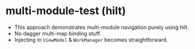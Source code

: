 # multi-module-test (hilt)

- This approach demonstrates multi-module navigation purely using hilt.
- No dagger multi-map binding stuff.
- Injecting in `ViewModel` & `WorkManager` becomes straightforward.
